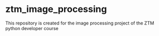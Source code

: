 # ztm_image_processing
This repository is created for the image processing project of the ZTM python developer course 
